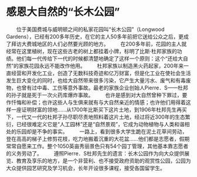 # 感恩大自然的“长木公园”
　　位于美国费城与威明顿之间的私家花园叫“长木公园”（Longwood　Gardens），已经有200多年历史，在它的主人50多年前把它送给公众之后，更成了拜访大费城地区的人们必然要光顾的地方。 
　　在200多年前，花园的主人就经常在这里植树，现在这些古老的树上都挂着小牌，标明了比斯·杜邦家族的功绩。他们每一代传给下一代的时候都清楚地确定了这样一个原则：这个“还给大自然”的家族花园永远不能改作他用。 
　　杜邦家族以制造黑火药起家，200年来一直经营和开发化工业，创造了无数科技奇迹和亿万财富，但是化工业在使社会生活发生巨大变化的同时，也给大自然带来很多污染，它产生大量污水、废气和有毒废物，也曾有过中毒、工伤等意外事故。最老的家族企业创始人Pierre．S——杜邦的孙子就是死于一次火药库爆炸事故。 
　　也许是感到对大自然曾种下罪过，要作忏悔和补偿；也许这些人与生俱来就有与大自然亲近的情感；也许他们用得着这样一座证明财富的领地……从1700年比斯买下这片土地，到1906年杜邦先生再买下，一代又一代的杜邦子孙尽职尽责地照料着这片土地，经过将近300年的生态繁衍，已经很难定义它是“人工园林”还是“自然景观”，它成为动物植物与人类和谐相处的乐园却是不争的事实。 
　　一路上，看到很多大学生跪在泥土花草间劳动，登在高高的梯子上修剪花枝，吃力地搬着沉重的大花盆……他们都是志愿者，假期常常自愿来工作。整个1050英亩秀丽景色只有54个园丁管理，其他基本靠志愿者的义务劳动了。 
　　遵照Pierre．S杜邦先生的遗言：长木公园作为向大众提供展览、教育及享乐的地方，是一个非营利、也不接受政府资助的观赏性公园，公园为大众提供园艺研究及学习机会，长年开设很多课程，接受各国留学生。
 